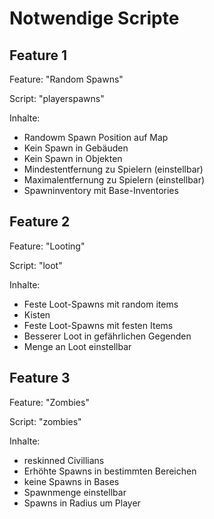 <h1> Notwendige Scripte </h1>

<h2>Feature 1</h2>
Feature: "Random Spawns"

Script: "playerspawns"

Inhalte:
* Randowm Spawn Position auf Map
* Kein Spawn in Gebäuden
* Kein Spawn in Objekten
* Mindestentfernung zu Spielern (einstellbar)
* Maximalentfernung zu Spielern (einstellbar)
* Spawninventory mit Base-Inventories

<h2> Feature 2 </h2>
Feature: "Looting"

Script: "loot"

Inhalte:
* Feste Loot-Spawns mit random items
* Kisten
* Feste Loot-Spawns mit festen Items
* Besserer Loot in gefährlichen Gegenden
* Menge an Loot einstellbar

<h2> Feature 3 </h2>
Feature: "Zombies"

Script: "zombies"

Inhalte:
* reskinned Civillians
* Erhöhte Spawns in bestimmten Bereichen
* keine Spawns in Bases
* Spawnmenge einstellbar
* Spawns in Radius um Player
